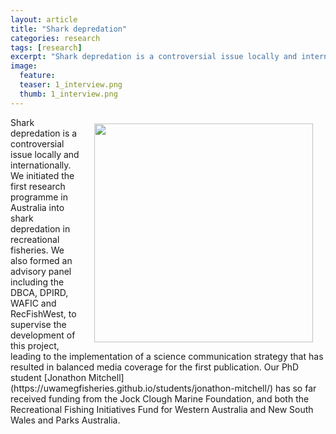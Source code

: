 ```yaml
---
layout: article
title: "Shark depredation"
categories: research
tags: [research]
excerpt: "Shark depredation is a controversial issue locally and internationally. We initiated the first research programme in Australia into shark depredation in recreational fisheries."
image:
  feature: 
  teaser: 1_interview.png
  thumb: 1_interview.png
---
```

<img src='/images/1_interview.png' align='right' width="350" hspace="20" vspace="10">
Shark depredation is a controversial issue locally and internationally. We initiated the first research programme in Australia into shark depredation in recreational fisheries. We also formed an advisory panel including the DBCA, DPIRD, WAFIC and RecFishWest, to supervise the development of this project, leading to the implementation of a science communication strategy that has resulted in balanced media coverage for the first publication. Our PhD student [Jonathon Mitchell](https://uwamegfisheries.github.io/students/jonathon-mitchell/) has so far received funding from the Jock Clough Marine Foundation, and both the Recreational Fishing Initiatives Fund for Western Australia and New South Wales and Parks Australia.

